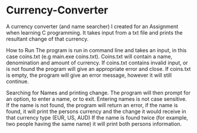 # Currency-Converter
A currency converter (and name searcher) I created for an Assignment when learning C programming.
It takes input from a txt file and prints the resultant change of that currency.

How to Run
The program is run in command line and takes an input, in this case coins.txt (e.g main.exe coins.txt).
Coins.txt will contain a name, denomination and amount of currency.
If coins.txt contains invalid input, or is not found the program will give an appropriate error and close.
If coins.txt is empty, the program will give an error message, however it will still continue.

Searching for Names and printing change.
The program will then prompt for an option, to enter a name, or to exit.
Entering names is not case sensitive.
If the name is not found, the program will return an error, if the name is found, it will print the persons currency and the change it would receive in that 
currency type (EUR, US, AUD)
If the name is found twice (for example, two people having the same name) it will print both persons information.

